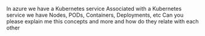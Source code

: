 In azure we have a Kubernetes service
Associated with a Kubernetes service we have Nodes, PODs, Containers, Deployments, etc
Can you please explain me this concepts and more and how do they relate with each other